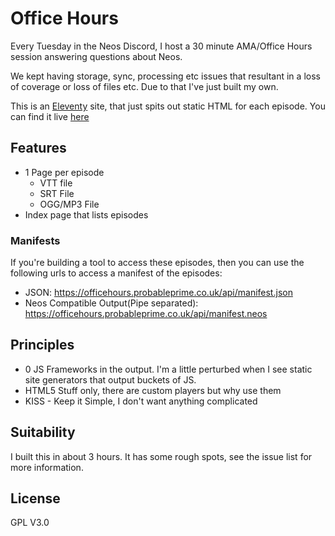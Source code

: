 # Office Hours

Every Tuesday in the Neos Discord, I host a 30 minute AMA/Office Hours session answering questions about Neos.

We kept having storage, sync, processing etc issues that resultant in a loss of coverage or loss of files etc. Due to that I've just built my own.

This is an [Eleventy](https://www.11ty.dev/) site, that just spits out static HTML for each episode. You can find it live [here](https://officehours.probableprime.co.uk)

## Features
- 1 Page per episode
    - VTT file
    - SRT File
    - OGG/MP3 File
- Index page that lists episodes

### Manifests
If you're building a tool to access these episodes, then you can use the following urls to access a manifest of the episodes:
- JSON: https://officehours.probableprime.co.uk/api/manifest.json
- Neos Compatible Output(Pipe separated): https://officehours.probableprime.co.uk/api/manifest.neos

## Principles
- 0 JS Frameworks in the output. I'm a little perturbed when I see static site generators that output buckets of JS.
- HTML5 Stuff only, there are custom players but why use them
- KISS - Keep it Simple, I don't want anything complicated

## Suitability
I built this in about 3 hours. It has some rough spots, see the issue list for more information. 

## License 
GPL  V3.0
